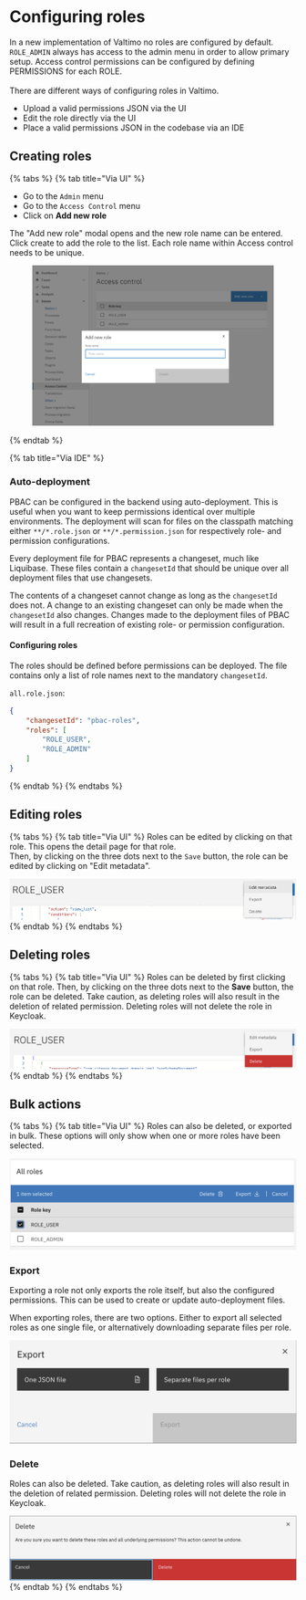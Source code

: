 # Configuring roles

In a new implementation of Valtimo no roles are configured by default. `ROLE_ADMIN` always has access to the admin menu in order to allow primary setup. Access control permissions can be configured by defining PERMISSIONS for each ROLE.\
\
There are different ways of configuring roles in Valtimo.

* Upload a valid permissions JSON via the UI
* Edit the role directly via the UI
* Place a valid permissions JSON in the codebase via an IDE

## Creating roles

{% tabs %}
{% tab title="Via UI" %}
* Go to the `Admin` menu
* Go to the `Access Control` menu
* Click on **Add new role**

The "Add new role" modal opens and the new role name can be entered. Click create to add the role to the list. Each role name within Access control needs to be unique.

<figure><img src="../../.gitbook/assets/image (1).png" alt=""><figcaption></figcaption></figure>
{% endtab %}

{% tab title="Via IDE" %}
### Auto-deployment

PBAC can be configured in the backend using auto-deployment. This is useful when you want to keep permissions identical over multiple environments. The deployment will scan for files on the classpath matching either `**/*.role.json` or `**/*.permission.json` for respectively role- and permission configurations.

Every deployment file for PBAC represents a changeset, much like Liquibase. These files contain a `changesetId` that should be unique over all deployment files that use changesets.

The contents of a changeset cannot change as long as the `changesetId` does not. A change to an existing changeset can only be made when the `changesetId` also changes. Changes made to the deployment files of PBAC will result in a full recreation of existing role- or permission configuration.

#### Configuring roles

The roles should be defined before permissions can be deployed. The file contains only a list of role names next to the mandatory `changesetId`.

`all.role.json`:

```json
{
    "changesetId": "pbac-roles",
    "roles": [
        "ROLE_USER",
        "ROLE_ADMIN"
    ]
}
```
{% endtab %}
{% endtabs %}

## Editing roles

{% tabs %}
{% tab title="Via UI" %}
Roles can be edited by clicking on that role. This opens the detail page for that role.\
Then, by clicking on the three dots next to the `Save` button, the role can be edited by clicking on "Edit metadata".

![updating-a-role-example](../../using-valtimo/access-control/img/updating-a-role.png)
{% endtab %}
{% endtabs %}

## Deleting roles

{% tabs %}
{% tab title="Via UI" %}
Roles can be deleted by first clicking on that role. Then, by clicking on the three dots next to the **Save** button, the role can be deleted. Take caution, as deleting roles will also result in the deletion of related permission. Deleting roles will not delete the role in Keycloak.

![deleting-a-role-example](../../using-valtimo/access-control/img/deleting-a-role.png)
{% endtab %}
{% endtabs %}

## Bulk actions

{% tabs %}
{% tab title="Via UI" %}
Roles can also be deleted, or exported in bulk. These options will only show when one or more roles have been selected.

![bulk-actions-example](../../using-valtimo/access-control/img/bulk-actions.png)

### Export

Exporting a role not only exports the role itself, but also the configured permissions. This can be used to create or update auto-deployment files.

When exporting roles, there are two options. Either to export all selected roles as one single file, or alternatively downloading separate files per role.

![exporting-roles-example](../../using-valtimo/access-control/img/exporting-roles.png)

### Delete

Roles can also be deleted. Take caution, as deleting roles will also result in the deletion of related permission. Deleting roles will not delete the role in Keycloak.

![deleting-roles-example](../../using-valtimo/access-control/img/deleting-roles.png)
{% endtab %}
{% endtabs %}
